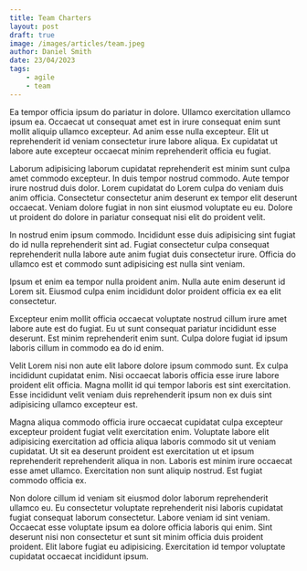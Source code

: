 ```yaml
---
title: Team Charters
layout: post
draft: true
image: /images/articles/team.jpeg
author: Daniel Smith
date: 23/04/2023
tags:
    - agile
    - team
---
```


Ea tempor officia ipsum do pariatur in dolore. Ullamco exercitation ullamco ipsum ea. Occaecat ut consequat amet est in irure consequat enim sunt mollit aliquip ullamco excepteur. Ad anim esse nulla excepteur. Elit ut reprehenderit id veniam consectetur irure labore aliqua. Ex cupidatat ut labore aute excepteur occaecat minim reprehenderit officia eu fugiat.

Laborum adipisicing laborum cupidatat reprehenderit est minim sunt culpa amet commodo excepteur. In duis tempor nostrud commodo. Aute tempor irure nostrud duis dolor. Lorem cupidatat do Lorem culpa do veniam duis anim officia. Consectetur consectetur anim deserunt ex tempor elit deserunt occaecat. Veniam dolore fugiat in non sint eiusmod voluptate eu eu. Dolore ut proident do dolore in pariatur consequat nisi elit do proident velit.

In nostrud enim ipsum commodo. Incididunt esse duis adipisicing sint fugiat do id nulla reprehenderit sint ad. Fugiat consectetur culpa consequat reprehenderit nulla labore aute anim fugiat duis consectetur irure. Officia do ullamco est et commodo sunt adipisicing est nulla sint veniam.

Ipsum et enim ea tempor nulla proident anim. Nulla aute enim deserunt id Lorem sit. Eiusmod culpa enim incididunt dolor proident officia ex ea elit consectetur.

Excepteur enim mollit officia occaecat voluptate nostrud cillum irure amet labore aute est do fugiat. Eu ut sunt consequat pariatur incididunt esse deserunt. Est minim reprehenderit enim sunt. Culpa dolore fugiat id ipsum laboris cillum in commodo ea do id enim.

Velit Lorem nisi non aute elit labore dolore ipsum commodo sunt. Ex culpa incididunt cupidatat enim. Nisi occaecat laboris officia esse irure labore proident elit officia. Magna mollit id qui tempor laboris est sint exercitation. Esse incididunt velit veniam duis reprehenderit ipsum non ex duis sint adipisicing ullamco excepteur est.

Magna aliqua commodo officia irure occaecat cupidatat culpa excepteur excepteur proident fugiat velit exercitation enim. Voluptate labore elit adipisicing exercitation ad officia aliqua laboris commodo sit ut veniam cupidatat. Ut sit ea deserunt proident est exercitation ut et ipsum reprehenderit reprehenderit aliqua in non. Laboris est minim irure occaecat esse amet ullamco. Exercitation non sunt aliquip nostrud. Est fugiat commodo officia ex.

Non dolore cillum id veniam sit eiusmod dolor laborum reprehenderit ullamco eu. Eu consectetur voluptate reprehenderit nisi laboris cupidatat fugiat consequat laborum consectetur. Labore veniam id sint veniam. Occaecat esse voluptate ipsum ea dolore officia laboris qui enim. Sint deserunt nisi non consectetur et sunt sit minim officia duis proident proident. Elit labore fugiat eu adipisicing. Exercitation id tempor voluptate cupidatat occaecat incididunt ipsum.
